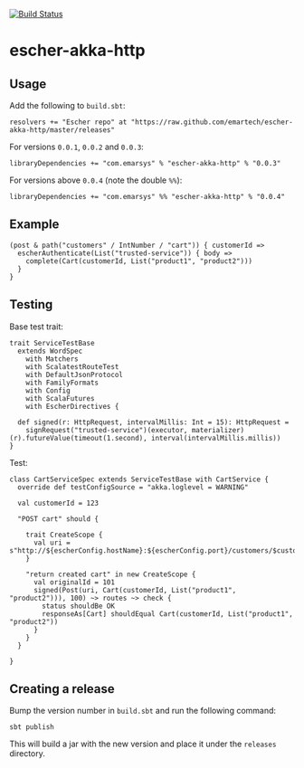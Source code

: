 [![Build Status](https://travis-ci.org/emartech/escher-akka-http.svg?branch=master)](https://travis-ci.org/emartech/escher-akka-http)

escher-akka-http
================

Usage
-----

Add the following to `build.sbt`:

    resolvers += "Escher repo" at "https://raw.github.com/emartech/escher-akka-http/master/releases"

For versions `0.0.1`, `0.0.2` and `0.0.3`:

    libraryDependencies += "com.emarsys" % "escher-akka-http" % "0.0.3"

For versions above `0.0.4` (note the double `%%`):

    libraryDependencies += "com.emarsys" %% "escher-akka-http" % "0.0.4"


Example
-------

    (post & path("customers" / IntNumber / "cart")) { customerId =>
      escherAuthenticate(List("trusted-service")) { body =>
        complete(Cart(customerId, List("product1", "product2")))
      }
    }

Testing
-------

Base test trait:

    trait ServiceTestBase
      extends WordSpec
        with Matchers
        with ScalatestRouteTest
        with DefaultJsonProtocol
        with FamilyFormats
        with Config
        with ScalaFutures
        with EscherDirectives {

      def signed(r: HttpRequest, intervalMillis: Int = 15): HttpRequest =
        signRequest("trusted-service")(executor, materializer)(r).futureValue(timeout(1.second), interval(intervalMillis.millis))
    }

Test:

    class CartServiceSpec extends ServiceTestBase with CartService {
      override def testConfigSource = "akka.loglevel = WARNING"

      val customerId = 123

      "POST cart" should {

        trait CreateScope {
          val uri = s"http://${escherConfig.hostName}:${escherConfig.port}/customers/$customerId/cart"
        }

        "return created cart" in new CreateScope {
          val originalId = 101
          signed(Post(uri, Cart(customerId, List("product1", "product2"))), 100) ~> routes ~> check {
            status shouldBe OK
            responseAs[Cart] shouldEqual Cart(customerId, List("product1", "product2"))
          }
        }
      }

    }

Creating a release
------------------

Bump the version number in `build.sbt` and run the following command:

    sbt publish

This will build a jar with the new version and place it under the `releases` directory.
